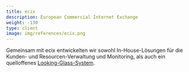 ```yaml
---
title: ecix
description: European Commercial Internet Exchange
weight: -130
type: client
image: img/references/ecix.png
---
```

Gemeinsam mit ecix entwickelten wir sowohl In-House-Lösungen für
die Kunden- und Resourcen-Verwaltung und Monitoring, als auch ein
quelloffenes [Looking-Glass-System](https://github.com/ecix/birdseye).
